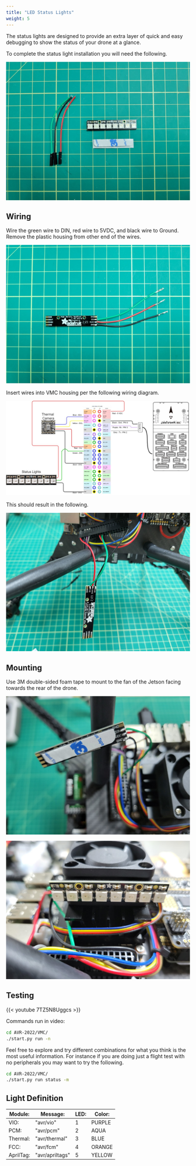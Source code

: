 ```yaml
---
title: "LED Status Lights"
weight: 5
---
```


The status lights are designed to provide an extra layer of quick and easy debugging to show the status of your drone at a glance.

To complete the status light installation you will need the following.

![Components with wires cut to 3"](led_status_1.jpg)

## Wiring

Wire the green wire to DIN, red wire to 5VDC, and black wire to Ground. Remove the plastic housing from other end of the wires.

![LED soldered and ready for VMC wiring](led_status_2.jpg)

Insert wires into VMC housing per the following wiring diagram.

![Jetson Header Wiring Diagram](jetson_pinout.jpg)

This should result in the following.

![LED connected to VMC housing](led_status_3.jpg)

## Mounting

Use 3M double-sided foam tape to mount to the fan of the Jetson facing towards the rear of the drone.

![Adhesive for mounting LED](led_status_4.jpg)

![LED mounted on rear side of cooling fan](led_status_5.jpg)

## Testing

<!-- cSpell:disable -->
{{< youtube 7TZ5N8Uggcs >}}
<!-- cSpell:enable -->

Commands run in video:

```bash
cd AVR-2022/VMC/
./start.py run -n
```

Feel free to explore and try different combinations for what you think is the most useful information.
For instance if you are doing just a flight test with no peripherals you may want to try the following.

```bash
cd AVR-2022/VMC/
./start.py run status -m
```

## Light Definition

| Module:   | Message:        | LED: | Color: |
| --------- | --------------- | ---- | ------ |
| VIO:      | "avr/vio"       | 1    | PURPLE |
| PCM:      | "avr/pcm"       | 2    | AQUA   |
| Thermal:  | "avr/thermal"   | 3    | BLUE   |
| FCC:      | "avr/fcm"       | 4    | ORANGE |
| AprilTag: | "avr/apriltags" | 5    | YELLOW |
